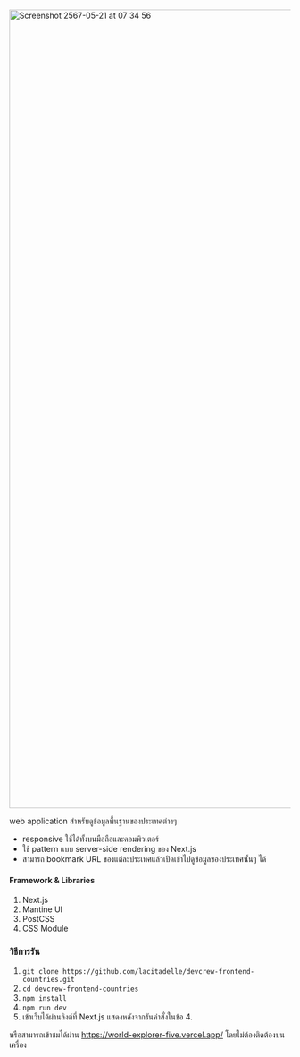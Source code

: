 ###
<img width="1428" alt="Screenshot 2567-05-21 at 07 34 56" src="https://github.com/lacitadelle/devcrew-frontend-countries/assets/122988058/df6c3cc6-b7e3-410d-80b0-21d70a97c06e">

web application สำหรับดูข้อมูลพื้นฐานของประเทศต่างๆ
- responsive ใช้ได้ทั้งบนมือถือและคอมพิวเตอร์
- ใช้ pattern แบบ server-side rendering ของ Next.js
- สามารถ bookmark URL ของแต่ละประเทศแล้วเปิดเข้าไปดูข้อมูลของประเทศนั้นๆ ได้

#### Framework & Libraries
1. Next.js
2. Mantine UI
3. PostCSS
4. CSS Module

### วิธีการรัน
1. ```git clone https://github.com/lacitadelle/devcrew-frontend-countries.git```
2. ```cd devcrew-frontend-countries```
3. ```npm install``` 
4. ```npm run dev```
5. เข้าเว็บได้ผ่านลิงต์ที่ Next.js แสดงหลังจากรันคำสั่งในข้อ 4.

หรือสามารถเข้าชมได้ผ่าน
https://world-explorer-five.vercel.app/
โดยไม่ต้องติดต้องบนเครื่อง
   
